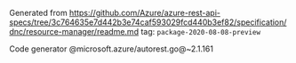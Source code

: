 Generated from https://github.com/Azure/azure-rest-api-specs/tree/3c764635e7d442b3e74caf593029fcd440b3ef82/specification/dnc/resource-manager/readme.md tag: `package-2020-08-08-preview`

Code generator @microsoft.azure/autorest.go@~2.1.161

